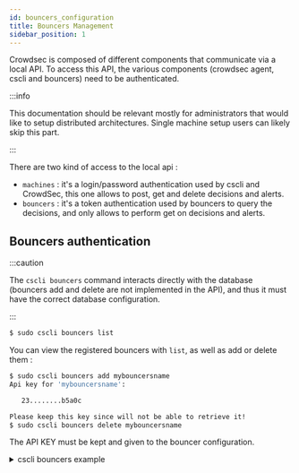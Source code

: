 ```yaml
---
id: bouncers_configuration
title: Bouncers Management
sidebar_position: 1
---
```


Crowdsec is composed of different components that communicate via a local API.
To access this API, the various components (crowdsec agent, cscli and bouncers) need to be authenticated.

:::info

This documentation should be relevant mostly for administrators that would like to setup distributed architectures. Single machine setup users can likely skip this part.

:::

There are two kind of access to the local api :

 - `machines` : it's a login/password authentication used by cscli and CrowdSec, this one allows to post, get and delete decisions and alerts.
 - `bouncers` : it's a token authentication used by bouncers to query the decisions, and only allows to perform get on decisions and alerts.


## Bouncers authentication

:::caution

The `cscli bouncers` command interacts directly with the database (bouncers add and delete are not implemented in the API), and thus it must have the correct database configuration.

:::

```bash
$ sudo cscli bouncers list
```


You can view the registered bouncers with `list`, as well as add or delete them :

```bash
$ sudo cscli bouncers add mybouncersname
Api key for 'mybouncersname':

   23........b5a0c

Please keep this key since will not be able to retrieve it!
$ sudo cscli bouncers delete mybouncersname
```

The API KEY must be kept and given to the bouncer configuration.

<details>
  <summary>cscli bouncers example</summary>

```bash
$ sudo cscli bouncers add mybouncersname
Api key for 'mybouncersname':

   23........b5a0c

Please keep this key since will not be able to retrieve it!
$ sudo cscli bouncers list              
-----------------------------------------------------------------------------
 NAME            IP ADDRESS  VALID  LAST API PULL              TYPE  VERSION 
-----------------------------------------------------------------------------
 mybouncersname              ✔️     2020-11-01T11:45:05+01:00                
-----------------------------------------------------------------------------
$ sudo cscli bouncers add  jlkqweq
Api key for 'jlkqweq':

   a7........efdc9c

Please keep this key since will not be able to retrieve it!
$ sudo cscli bouncers delete mybouncersname
$ sudo cscli bouncers list                 
----------------------------------------------------------------------
 NAME     IP ADDRESS  VALID  LAST API PULL              TYPE  VERSION 
----------------------------------------------------------------------
 jlkqweq              ✔️     2020-11-01T11:49:32+01:00                
----------------------------------------------------------------------
```

</details>